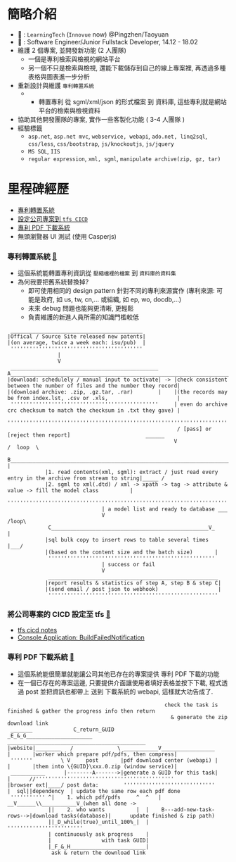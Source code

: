 # 簡略介紹
- :office: : `LearningTech` (`Innovue` now) @Pingzhen/Taoyuan
- :construction_worker: : Software Engineer/Junior Fullstack Developer, 14.12 - 18.02
- 維護 2 個專案, 並開發新功能 (2 人團隊)
  - 一個是專利檢索與檢視的網站平台
  - 另一個不只是檢索與檢視, 還能下載儲存到自己的線上專案裡, 再透過多種表格與圖表進一步分析
- 重新設計與維護 `專利轉置系統`
  - * 轉置專利 從 sgml/xml/json 的形式檔案 到 資料庫, 這些專利就是網站平台的檢索與檢視資料
- 協助其他開發團隊的專案, 實作一些客製化功能 ( 3-4 人團隊 )
- 經驗標籤
  - `asp.net`, `asp.net mvc`, `webservice, webapi`, `ado.net, linq2sql`, `css/less`, `css/bootstrap`, `js/knockoutjs`, `js/jquery`
  - `MS SQL`, `IIS`
  - `regular expression`, `xml, sgml`, `manipulate archive(zip, gz, tar)`

# 里程碑經歷
- [專利轉置系統](#專利轉置系統-arrow_up_small)
- [設定公司專案到 `tfs CICD`](#將公司專案的-cicd-設定至-tfs-arrow_up_small)
- [專利 PDF 下載系統](#專利-pdf-下載系統-arrow_up_small)
- 無頭瀏覽器 UI 測試 (使用 Casperjs)

### 專利轉置系統 [:arrow_up_small:](#里程碑經歷)
- 這個系統能轉置專利資訊從 `壓縮檔裡的檔案` 到 `資料庫的資料集`
- 為何我要把舊系統替換掉? 
  - 即可使用相同的 design pattern 針對不同的專利來源實作 (專利來源: 可能是政府, 如 us, tw, cn,... 或組織, 如 ep, wo, docdb,...)
  - 未來 debug 問題也能夠更清晰, 更輕鬆
  - 負責維護的新進人員所需的知識門檻較低
```
 __________________________________________
|Offical / Source Site released new patents| 
|(on average, twice a week each: isu/pub)  |
 ''''''''''''''''''''''''''''''''''''''''''
                |
                V
 _______________________________________________      A______________________________________________________________________
|download: schedulely / manual input to activate| -> |check consistent between the number of files and the number they record|
|(download archive: .zip, .gz.tar, .rar)        |    |(the records may be from index.lst, .csv or .xls,                      | 
 '''''''''''''''''''''''''''''''''''''''''''''''     | even do archive crc checksum to match the checksum in .txt they gave) |
                                                      ''''''''''''''''''''''''''''''''''''''''''''''''''''''''''''''''''''''''
                                                      / [pass] or [reject then report]                        ______  
                                                     V                                                      /  loop  \
             B_____________________________________________________________________________________________V__        |
            |1. read contents(xml, sgml): extract / just read every entry in the archive from stream to string|_____ /
            |2. sgml to xml(.dtd) / xml -> xpath -> tag -> attribute & value -> fill the model class          |
             '''''''''''''''''''''''''''''''''''''''''''''''''''''''''''''''''''''''''''''''''''''''''''''''''
                              | a model list and ready to database ___
                              V                                  /loop\
             C__________________________________________________V_     |
            |sql bulk copy to insert rows to table several times  |___/
            |(based on the content size and the batch size)       |
             '''''''''''''''''''''''''''''''''''''''''''''''''''''
                              | success or fail
                              V
             ______________________________________________________
            |report results & statistics of step A, step B & step C|
            |(send email / post json to webhook)                   |
             ''''''''''''''''''''''''''''''''''''''''''''''''''''''
```

### 將公司專案的 CICD 設定至 tfs [:arrow_up_small:](#里程碑經歷)
- [tfs cicd notes](https://hackmd.io/s/Bkg9M3LSQ)
- [Console Application: BuildFailedNotification](https://github.com/ChaoLiou/BuildFailedNotification)

### 專利 PDF 下載系統 [:arrow_up_small:](#里程碑經歷)
- 這個系統能很簡單就能讓公司其他已存在的專案提供 專利 PDF 下載的功能
- 在一個已存在的專案這邊, 只要提供介面讓使用者填好表格並按下下載, 程式透過 post 並把資訊也都帶上 送到 下載系統的 webapi, 這樣就大功告成了. 
```         
                                                  check the task is finished & gather the progress info then return
                                                    & generate the zip download link
 _______             C_return_GUID               _E_&_G_____________________         ____________________________________________
|website|________   /              \ ___________V_________________          |       |worker which prepare pdf/pdfs, then compress|
 '''''''         \ V     post       |pdf download center (webapi) |         |       |them into \{GUID}\xxx.0.zip (window service)|
 ___________      |--------A------->|generate a GUID for this task|         |      //''''''''''''''''''''''''''''''''''''''''''''
|browser ext|____/ post data:        '''''''''''''''''''''''''''''          |  sql||dependency  | update the same row each pdf done 
 ''''''''''' ^|    1. which pdf/pdfs     ^  ^   |                         __V______\\___________V_(when all done -> 
             ||    2. who wants          |  |    B---add-new-task-rows-->|download tasks(database)|      update finished & zip path)
             ||_D_while(true)_until_100%_|  |                             ''''''''''''''''''''''''
             | continuously ask progress    |
             |                with task GUID|
             |_F_&_H________________________|
              ask & return the download link
```


